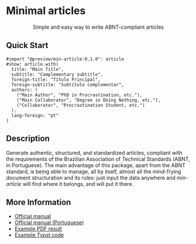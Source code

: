 # Minimal articles

<center>
  Simple and easy way to write ABNT-compliant articles
</center>


## Quick Start

```typst
#import "@preview/min-article:0.1.0": article
#show: article.with(
  title: "Main Title",
  subtitle: "Complementary subtitle",
  foreign-title: "Título Principal",
  foreign-subtitle: "Subtítulo complementar",
  authors: (
    ("Main Author", "PhD in Procrastination, etc."),
    ("Main Collaborator", "Degree in Doing Nothing, etc."),
    ("Collaborator", "Procrastination Student, etc.")
  ),
  lang-foreign: "pt"
)
```


## Description

Generate authentic, structured, and standardized articles, compliant with the
requirements of the Brazilian Association of Technical Standards (ABNT, in
Portuguese). The main advantage of this package, apart from the ABNT standard,
is being able to manage, all by itself, almost all the mind-frying document
structuration and its rules: just input the data anywhere and _min-article_ will
find where it belongs, and will put it there.


## More Information

- [Official manual](https://raw.githubusercontent.com/mayconfmelo/min-article/main/docs/pdf/manual.pdf)
- [Official manual (Portuguese)](https://raw.githubusercontent.com/mayconfmelo/min-article/main/docs/pdf/manual-pt.pdf)
- [Example PDF result](https://raw.githubusercontent.com/mayconfmelo/min-article/main/docs/pdf/example.pdf)
- [Example Typst code](template/main.typ)